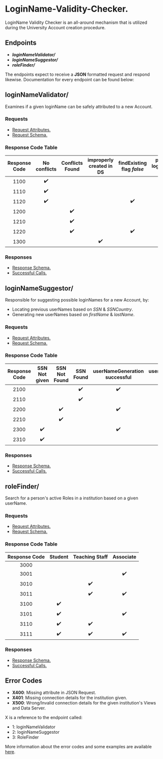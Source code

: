 # LoginName-Validity-Checker.
LoginName Validity Checker is an all-around mechanism that is utilized during the University Account creation procedure.

## Endpoints
* ***loginNameValidator/***    
* ***loginNameSuggestor/***    
* ***roleFinder/*** 

The endpoints expect to receive a **JSON** formatted request and respond likewise. Documentation for every endpoint can be found below:

## loginNameValidator/
Examines if a given loginName can be safely attributed to a new Account. 

### Requests
- [Request Attributes.](https://github.com/KostasMparmparousis/LoginName-Validity-Checker/wiki/Validator-Request-Attributes)
- [Request Schema.](https://github.com/KostasMparmparousis/LoginName-Validity-Checker/wiki/Validator-Request-schema)

### Response Code Table

| Response Code | No conflicts | Conflicts Found | improperly created in DS | findExisting flag *false* | previous loginNames *found* | previous loginNames *not found* |
| :----: | :----: | :----: | :----: | :----: | :----: | :----: |
| 1100 | :heavy_check_mark: |  |  |  | :heavy_check_mark: |  |
| 1110 | :heavy_check_mark: |  |  |  |  | :heavy_check_mark: |
| 1120 | :heavy_check_mark: |  |  | :heavy_check_mark: |  |  |
| 1200 |  | :heavy_check_mark: |  |  | :heavy_check_mark: |  |
| 1210 |  | :heavy_check_mark: |  |  |  | :heavy_check_mark: |
| 1220 |  | :heavy_check_mark: |  | :heavy_check_mark: |  |  |
| 1300 |  |  | :heavy_check_mark: | | | |

### Responses
- [Response Schema.](https://github.com/KostasMparmparousis/LoginName-Validity-Checker/wiki/Validator-response-schema)
- [Successful Calls.](https://github.com/KostasMparmparousis/LoginName-Validity-Checker/wiki/Validator-successful-calls)

## loginNameSuggestor/
Responsible for suggesting possible loginNames for a new Account, by:
* Locating previous userNames based on *SSN* & *SSNCountry*.
* Generating new userNames based on *firstName* & *lastName*.

### Requests
- [Request Attributes.](https://github.com/KostasMparmparousis/LoginName-Validity-Checker/wiki/Suggestor-Request-Attributes)
- [Request Schema.](https://github.com/KostasMparmparousis/LoginName-Validity-Checker/wiki/Suggestor-Request-schema)

### Response Code Table
| Response Code | SSN Not given | SSN Not Found | SSN Found | userNameGeneration successful | userNameGeneration failed | 
| :----: | :----: | :----: | :----: | :----: | :----: | 
| 2100 |  |  | :heavy_check_mark: | :heavy_check_mark: |  |
| 2110 |  |  | :heavy_check_mark: |  | :heavy_check_mark: |
| 2200 |  | :heavy_check_mark: |  | :heavy_check_mark: |  |
| 2210 |  | :heavy_check_mark: | |  | :heavy_check_mark: |
| 2300 | :heavy_check_mark: |  | | :heavy_check_mark: |  |
| 2310 | :heavy_check_mark:  |  | |  | :heavy_check_mark: |

### Responses
- [Response Schema.](https://github.com/KostasMparmparousis/LoginName-Validity-Checker/wiki/Suggestor-response-schema)
- [Successful Calls.](https://github.com/KostasMparmparousis/LoginName-Validity-Checker/wiki/Suggestor-successful-calls)

## roleFinder/
Search for a person's active Roles in a institution based on a given userName.
### Requests
- [Request Attributes.](https://github.com/KostasMparmparousis/LoginName-Validity-Checker/wiki/roleFinder-Request-Attributes)
- [Request Schema.](https://github.com/KostasMparmparousis/LoginName-Validity-Checker/wiki/roleFinder-Request-schema)

### Response Code Table
| Response Code | Student | Teaching Staff | Associate | 
| :----: | :----: | :----: | :----: |
| 3000 |  |  |  |
| 3001 |  |  | :heavy_check_mark: |
| 3010 |  | :heavy_check_mark: |  |
| 3011 |  | :heavy_check_mark: | :heavy_check_mark: |
| 3100 | :heavy_check_mark: |  |  |
| 3101 | :heavy_check_mark: |  | :heavy_check_mark: |
| 3110 | :heavy_check_mark: | :heavy_check_mark: |  |
| 3111 | :heavy_check_mark: | :heavy_check_mark: | :heavy_check_mark: |

### Responses
- [Response Schema.](https://github.com/KostasMparmparousis/LoginName-Validity-Checker/wiki/roleFinder-response-schema)
- [Successful Calls.](https://github.com/KostasMparmparousis/LoginName-Validity-Checker/wiki/roleFinder-successful-calls)

## Error Codes
* **X400**: Missing attribute in JSON Request.
* **X401**: Missing connection details for the institution given.
* **X500**: Wrong/Invalid connection details for the given institution's Views and Data Server.

X is a reference to the endpoint called:
* 1: loginNameValidator
* 2: loginNameSuggestor
* 3: RoleFinder

More information about the error codes and some examples are available [here](https://github.com/KostasMparmparousis/LoginName-Validity-Checker/wiki/Error-Codes-and-Examples).
